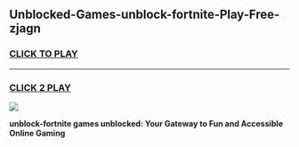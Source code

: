 
## Unblocked-Games-unblock-fortnite-Play-Free-zjagn
<h3>
<a href="https://premium76.site?title=unblock-fortnite&ref=23A">CLICK TO PLAY</a></h3>
<hr>

<h3>
<a href="https://premium76.site?title=unblock-fortnite&ref=23A">CLICK 2 PLAY</a>
  
</h3>

<a href="https://premium76.site?title=unblock-fortnite&ref=23A"><img src="https://clearcache.store/games.png"></a>


**unblock-fortnite games unblocked: Your Gateway to Fun and Accessible Online Gaming**
